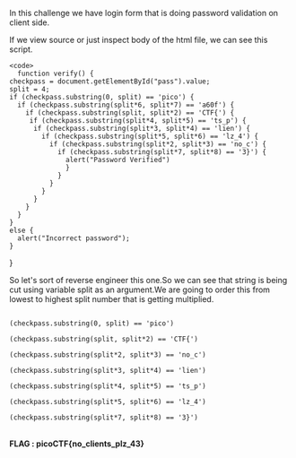 In this challenge we have login form that is doing password validation on client side.  

If we view source or just inspect body of the html file, we can see this script.  

    <code>
      function verify() {
    checkpass = document.getElementById("pass").value;
    split = 4;
    if (checkpass.substring(0, split) == 'pico') {
      if (checkpass.substring(split*6, split*7) == 'a60f') {
        if (checkpass.substring(split, split*2) == 'CTF{') {
         if (checkpass.substring(split*4, split*5) == 'ts_p') {
          if (checkpass.substring(split*3, split*4) == 'lien') {
            if (checkpass.substring(split*5, split*6) == 'lz_4') {
              if (checkpass.substring(split*2, split*3) == 'no_c') {
                if (checkpass.substring(split*7, split*8) == '3}') {
                  alert("Password Verified")
                  }
                }
              }
            }
          }
        }
      }
    }
    else {
      alert("Incorrect password");
    }
  }
  </code>

So let's sort of reverse engineer this one.So we can see that string is being cut using variable split as an argument.We are going to order this from lowest to highest split number that is getting multiplied.

<code>
(checkpass.substring(0, split) == 'pico')<br>
(checkpass.substring(split, split*2) == 'CTF{')<br>
(checkpass.substring(split*2, split*3) == 'no_c')<br>
(checkpass.substring(split*3, split*4) == 'lien')<br>
(checkpass.substring(split*4, split*5) == 'ts_p')<br>
(checkpass.substring(split*5, split*6) == 'lz_4')<br>
(checkpass.substring(split*7, split*8) == '3}')

</code>
<br>
<b>FLAG : picoCTF{no_clients_plz_43}</b>
